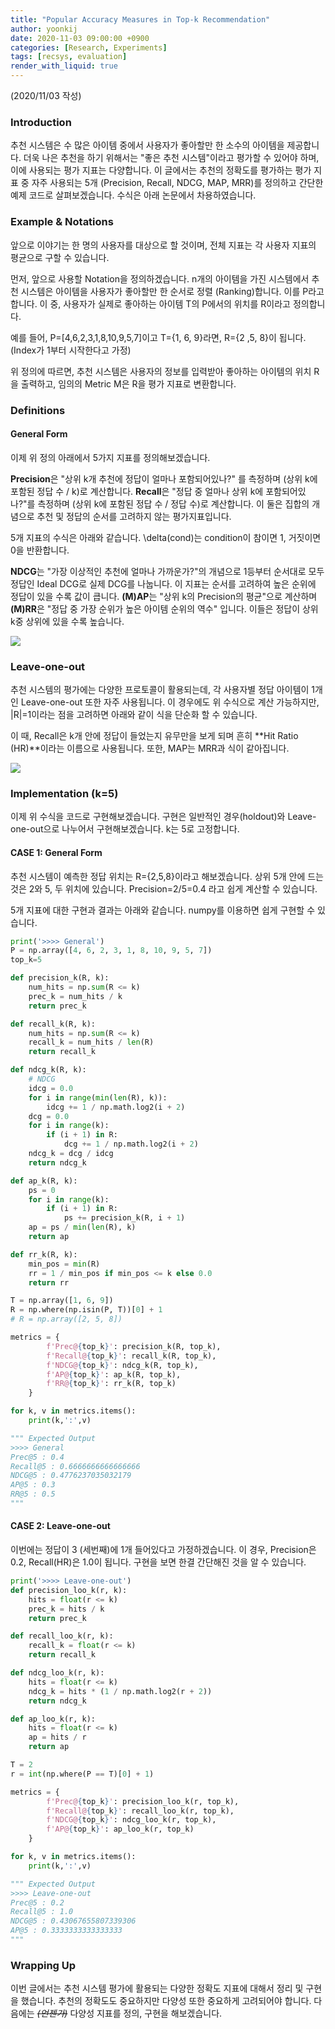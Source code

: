 ```yaml
---
title: "Popular Accuracy Measures in Top-k Recommendation"
author: yoonkij
date: 2020-11-03 09:00:00 +0900
categories: [Research, Experiments]
tags: [recsys, evaluation]
render_with_liquid: true
---
```


(2020/11/03 작성)

### Introduction

추천 시스템은 수 많은 아이템 중에서 사용자가 좋아할만 한 소수의 아이템을 제공합니다. 더욱 나은 추천을 하기 위해서는 "좋은 추천 시스템"이라고 평가할 수 있어야 하며, 이에 사용되는 평가 지표는 다양합니다. 이 글에서는 추천의 정확도를 평가하는 평가 지표 중 자주 사용되는 5개 (Precision, Recall, NDCG, MAP, MRR)를 정의하고 간단한 예제 코드로 살펴보겠습니다. 수식은 아래 논문에서 차용하였습니다.

### Example & Notations

앞으로 이야기는 한 명의 사용자를 대상으로 할 것이며, 전체 지표는 각 사용자 지표의 평균으로 구할 수 있습니다.

먼저, 앞으로 사용할 Notation을 정의하겠습니다. n개의 아이템을 가진 시스템에서 추천 시스템은 아이템을 사용자가 좋아할만 한 순서로 정렬 (Ranking)합니다. 이를 P라고 합니다. 이 중, 사용자가 실제로 좋아하는 아이템 T의 P에서의 위치를 R이라고 정의합니다.

예를 들어, P=[4,6,2,3,1,8,10,9,5,7]이고 T={1, 6, 9}라면, R={2 ,5, 8}이 됩니다. (Index가 1부터 시작한다고 가정)

위 정의에 따르면, 추천 시스템은 사용자의 정보를 입력받아 좋아하는 아이템의 위치 R을 출력하고, 임의의 Metric M은 R을 평가 지표로 변환합니다.

### Definitions

#### General Form

이제 위 정의 아래에서 5가지 지표를 정의해보겠습니다.

**Precision**은 "상위 k개 추천에 정답이 얼마나 포함되어있나?" 를 측정하며 (상위 k에 포함된 정답 수 / k)로 계산합니다. **Recall**은 "정답 중 얼마나 상위 k에 포함되어있나?"를 측정하며 (상위 k에 포함된 정답 수 / 정답 수)로 계산합니다. 이 둘은 집합의 개념으로 추천 및 정답의 순서를 고려하지 않는 평가지표입니다.

5개 지표의 수식은 아래와 같습니다. \delta(cond)는 condition이 참이면 1, 거짓이면 0을 반환합니다.

**NDCG**는 "가장 이상적인 추천에 얼마나 가까운가?"의 개념으로 1등부터 순서대로 모두 정답인 Ideal DCG로 실제 DCG를 나눕니다. 이 지표는 순서를 고려하여 높은 순위에 정답이 있을 수록 값이 큽니다. **(M)AP**는 "상위 k의 Precision의 평균"으로 계산하며 **(M)RR**은 "정답 중 가장 순위가 높은 아이템 순위의 역수" 입니다. 이들은 정답이 상위 k중 상위에 있을 수록 높습니다.

![](https://velog.velcdn.com/images/yoongi0428/post/d8f6cd24-5ca1-4826-93f7-4a9e423310f2/image.png)


### Leave-one-out

추천 시스템의 평가에는 다양한 프로토콜이 활용되는데, 각 사용자별 정답 아이템이 1개인 Leave-one-out 또한 자주 사용됩니다. 이 경우에도 위 수식으로 계산 가능하지만, |R|=1이라는 점을 고려하면 아래와 같이 식을 단순화 할 수 있습니다.

이 때, Recall은 k개 안에 정답이 들었는지 유무만을 보게 되며 흔히 **Hit Ratio (HR)**이라는 이름으로 사용됩니다. 또한, MAP는 MRR과 식이 같아집니다.

![](https://velog.velcdn.com/images/yoongi0428/post/53bb08ee-6ac8-4c93-9084-1169fbe5925c/image.png)


### Implementation (k=5)

이제 위 수식을 코드로 구현해보겠습니다. 구현은 일반적인 경우(holdout)와 Leave-one-out으로 나누어서 구현해보겠습니다. k는 5로 고정합니다.

#### CASE 1: General Form

추천 시스템이 예측한 정답 위치는 R={2,5,8}이라고 해보겠습니다. 상위 5개 안에 드는 것은 2와 5, 두 위치에 있습니다. Precision=2/5=0.4 라고 쉽게 계산할 수 있습니다.

5개 지표에 대한 구현과 결과는 아래와 같습니다. numpy를 이용하면 쉽게 구현할 수 있습니다.

```python
print('>>>> General')
P = np.array([4, 6, 2, 3, 1, 8, 10, 9, 5, 7])
top_k=5

def precision_k(R, k):
    num_hits = np.sum(R <= k)
    prec_k = num_hits / k
    return prec_k

def recall_k(R, k):
    num_hits = np.sum(R <= k)
    recall_k = num_hits / len(R)
    return recall_k

def ndcg_k(R, k):
    # NDCG
    idcg = 0.0
    for i in range(min(len(R), k)):
        idcg += 1 / np.math.log2(i + 2)
    dcg = 0.0
    for i in range(k):
        if (i + 1) in R:
            dcg += 1 / np.math.log2(i + 2)
    ndcg_k = dcg / idcg
    return ndcg_k

def ap_k(R, k):
    ps = 0
    for i in range(k):
        if (i + 1) in R:
            ps += precision_k(R, i + 1)
    ap = ps / min(len(R), k)
    return ap

def rr_k(R, k):
    min_pos = min(R)
    rr = 1 / min_pos if min_pos <= k else 0.0
    return rr

T = np.array([1, 6, 9])
R = np.where(np.isin(P, T))[0] + 1
# R = np.array([2, 5, 8])

metrics = {
        f'Prec@{top_k}': precision_k(R, top_k),
        f'Recall@{top_k}': recall_k(R, top_k),
        f'NDCG@{top_k}': ndcg_k(R, top_k),
        f'AP@{top_k}': ap_k(R, top_k),
        f'RR@{top_k}': rr_k(R, top_k)
    }

for k, v in metrics.items():
    print(k,':',v)

""" Expected Output
>>>> General
Prec@5 : 0.4
Recall@5 : 0.6666666666666666
NDCG@5 : 0.4776237035032179
AP@5 : 0.3
RR@5 : 0.5
"""
```

#### CASE 2: Leave-one-out

이번에는 정답이 3 (세번째)에 1개 들어있다고 가정하겠습니다. 이 경우, Precision은 0.2, Recall(HR)은 1.0이 됩니다. 구현을 보면 한결 간단해진 것을 알 수 있습니다.

```python
print('>>>> Leave-one-out')
def precision_loo_k(r, k):
    hits = float(r <= k)
    prec_k = hits / k
    return prec_k

def recall_loo_k(r, k):
    recall_k = float(r <= k)
    return recall_k

def ndcg_loo_k(r, k):
    hits = float(r <= k)
    ndcg_k = hits * (1 / np.math.log2(r + 2))
    return ndcg_k

def ap_loo_k(r, k):
    hits = float(r <= k)
    ap = hits / r
    return ap

T = 2
r = int(np.where(P == T)[0] + 1)

metrics = {
        f'Prec@{top_k}': precision_loo_k(r, top_k),
        f'Recall@{top_k}': recall_loo_k(r, top_k),
        f'NDCG@{top_k}': ndcg_loo_k(r, top_k),
        f'AP@{top_k}': ap_loo_k(r, top_k)
    }

for k, v in metrics.items():
    print(k,':',v)

""" Expected Output
>>>> Leave-one-out
Prec@5 : 0.2
Recall@5 : 1.0
NDCG@5 : 0.43067655807339306
AP@5 : 0.3333333333333333
"""
```

### Wrapping Up

이번 글에서는 추천 시스템 평가에 활용되는 다양한 정확도 지표에 대해서 정리 및 구현을 했습니다. 추천의 정확도도 중요하지만 다양성 또한 중요하게 고려되어야 합니다. 다음에는 *~~(언젠가)~~* 다양성 지표를 정의, 구현을 해보겠습니다.